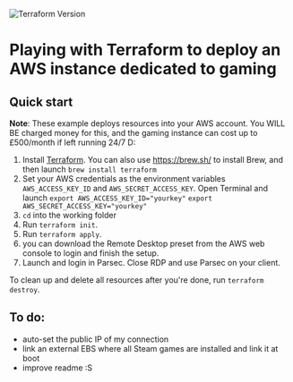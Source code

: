  ![Terraform Version](https://img.shields.io/badge/tf-%3E%3D0.12.0-blue.svg)

 #  Playing with Terraform to deploy an AWS instance dedicated to gaming

 ## Quick start

 **Note**: These example deploys resources into your AWS account. You WILL BE charged money for this, and the gaming instance can cost up to £500/month if left running 24/7 D:

 1. Install [Terraform](https://www.terraform.io/). You can also use https://brew.sh/ to install Brew, and then launch `brew install terraform`
 1. Set your AWS credentials as the environment variables `AWS_ACCESS_KEY_ID` and `AWS_SECRET_ACCESS_KEY`. Open Terminal and launch
`export AWS_ACCESS_KEY_ID="yourkey"`
`export AWS_SECRET_ACCESS_KEY="yourkey"`
 1. `cd` into the working folder
 1. Run `terraform init`.
 1. Run `terraform apply`.
 1. you can download the Remote Desktop preset from the AWS web console to login and finish the setup.
 1. Launch and login in Parsec. Close RDP and use Parsec on your client.


To clean up and delete all resources after you're done, run `terraform destroy`.


## To do:

- auto-set the public IP of my connection
- link an external EBS where all Steam games are installed and link it at boot
- improve readme :S
